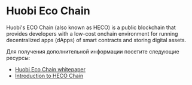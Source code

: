 # Huobi Eco Chain

Huobi's ECO Chain (also known as HECO) is a public blockchain that provides developers with a low-cost onchain environment for running decentralized apps (dApps) of smart contracts and storing digital assets.

Для получения дополнительной информации посетите следующие ресурсы:

- [Huobi Eco Chain whitepaper](https://www.hecochain.com/developer.133bd45.pdf)
- [Introduction to HECO Chain](https://docs.hecochain.com/#/)
